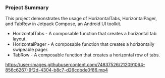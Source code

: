 ### Project Summary
This project demonstrates the usage of HorizontalTabs, HorizontalPager, and TabRow in Jetpack Compose, an Android UI toolkit.

- HorizontalTabs - A composable function that creates a horizontal tab layout.
- HorizontalPager - A composable function that creates a horizontally swipeable pager.
- TabRow - A composable function that creates a horizontal row of tabs.


https://user-images.githubusercontent.com/74837526/212091064-856c6267-9f2d-4304-b8c7-d26cdbde0f86.mp4


